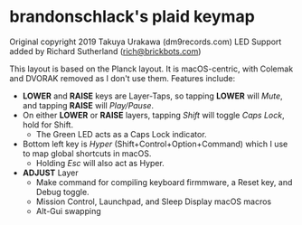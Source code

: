 # brandonschlack's plaid keymap
Original copyright 2019 Takuya Urakawa (dm9records.com)
LED Support added  by Richard Sutherland (rich@brickbots.com)

This layout is based on the Planck layout. It is macOS-centric, with Colemak and DVORAK removed as I don't use them.
Features include:

* **LOWER** and **RAISE** keys are Layer-Taps, so tapping **LOWER** will *Mute*, and tapping **RAISE** will *Play/Pause*.
* On either **LOWER** or **RAISE** layers, tapping *Shift* will toggle *Caps Lock*, hold for Shift.
  * The Green LED acts as a Caps Lock indicator.
* Bottom left key is *Hyper* (Shift+Control+Option+Command) which I use to map global shortcuts in macOS.
  * Holding *Esc* will also act as Hyper.
* **ADJUST** Layer
  * Make command for compiling keyboard firmmware, a Reset key, and Debug toggle.
  * Mission Control, Launchpad, and Sleep Display macOS macros
  * Alt-Gui swapping
